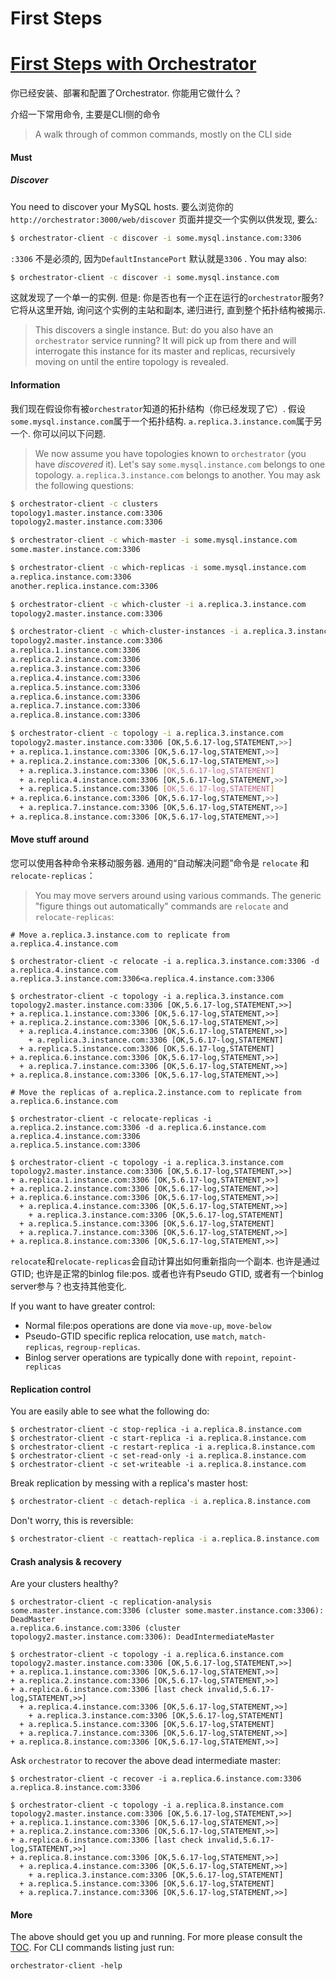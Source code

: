 # First Steps
# [First Steps with Orchestrator](https://github.com/openark/orchestrator/blob/master/docs/first-steps.md)
你已经安装、部署和配置了Orchestrator. 你能用它做什么？

介绍一下常用命令, 主要是CLI侧的命令

> A walk through of common commands, mostly on the CLI side

#### Must
##### Discover
You need to discover your MySQL hosts. 要么浏览你的`http://orchestrator:3000/web/discover` 页面并提交一个实例以供发现, 要么:

```bash
$ orchestrator-client -c discover -i some.mysql.instance.com:3306
```
`:3306` 不是必须的, 因为`DefaultInstancePort` 默认就是`3306` . You may also:

```bash
$ orchestrator-client -c discover -i some.mysql.instance.com
```
这就发现了一个单一的实例. 但是: 你是否也有一个正在运行的`orchestrator`服务? 它将从这里开始, 询问这个实例的主站和副本, 递归进行, 直到整个拓扑结构被揭示.

> This discovers a single instance. But: do you also have an `orchestrator` service running? It will pick up from there and will interrogate this instance for its master and replicas, recursively moving on until the entire topology is revealed.

#### Information
我们现在假设你有被`orchestrator`知道的拓扑结构（你已经发现了它）. 假设`some.mysql.instance.com`属于一个拓扑结构. `a.replica.3.instance.com`属于另一个. 你可以问以下问题.

> We now assume you have topologies known to `orchestrator` (you have *discovered* it). Let's say `some.mysql.instance.com` belongs to one topology. `a.replica.3.instance.com` belongs to another. You may ask the following questions:

```bash
$ orchestrator-client -c clusters
topology1.master.instance.com:3306
topology2.master.instance.com:3306

$ orchestrator-client -c which-master -i some.mysql.instance.com
some.master.instance.com:3306

$ orchestrator-client -c which-replicas -i some.mysql.instance.com
a.replica.instance.com:3306
another.replica.instance.com:3306

$ orchestrator-client -c which-cluster -i a.replica.3.instance.com
topology2.master.instance.com:3306

$ orchestrator-client -c which-cluster-instances -i a.replica.3.instance.com
topology2.master.instance.com:3306
a.replica.1.instance.com:3306
a.replica.2.instance.com:3306
a.replica.3.instance.com:3306
a.replica.4.instance.com:3306
a.replica.5.instance.com:3306
a.replica.6.instance.com:3306
a.replica.7.instance.com:3306
a.replica.8.instance.com:3306

$ orchestrator-client -c topology -i a.replica.3.instance.com
topology2.master.instance.com:3306 [OK,5.6.17-log,STATEMENT,>>]
+ a.replica.1.instance.com:3306 [OK,5.6.17-log,STATEMENT,>>]
+ a.replica.2.instance.com:3306 [OK,5.6.17-log,STATEMENT,>>]
  + a.replica.3.instance.com:3306 [OK,5.6.17-log,STATEMENT]
  + a.replica.4.instance.com:3306 [OK,5.6.17-log,STATEMENT,>>]
  + a.replica.5.instance.com:3306 [OK,5.6.17-log,STATEMENT]
+ a.replica.6.instance.com:3306 [OK,5.6.17-log,STATEMENT,>>]
  + a.replica.7.instance.com:3306 [OK,5.6.17-log,STATEMENT,>>]
+ a.replica.8.instance.com:3306 [OK,5.6.17-log,STATEMENT,>>]

```
#### Move stuff around
您可以使用各种命令来移动服务器. 通用的“自动解决问题”命令是 `relocate` 和 `relocate-replicas`：

> You may move servers around using various commands. The generic "figure things out automatically" commands are `relocate` and `relocate-replicas`:

```Plain Text
# Move a.replica.3.instance.com to replicate from a.replica.4.instance.com

$ orchestrator-client -c relocate -i a.replica.3.instance.com:3306 -d a.replica.4.instance.com
a.replica.3.instance.com:3306<a.replica.4.instance.com:3306

$ orchestrator-client -c topology -i a.replica.3.instance.com
topology2.master.instance.com:3306 [OK,5.6.17-log,STATEMENT,>>]
+ a.replica.1.instance.com:3306 [OK,5.6.17-log,STATEMENT,>>]
+ a.replica.2.instance.com:3306 [OK,5.6.17-log,STATEMENT,>>]
  + a.replica.4.instance.com:3306 [OK,5.6.17-log,STATEMENT,>>]
    + a.replica.3.instance.com:3306 [OK,5.6.17-log,STATEMENT]
  + a.replica.5.instance.com:3306 [OK,5.6.17-log,STATEMENT]
+ a.replica.6.instance.com:3306 [OK,5.6.17-log,STATEMENT,>>]
  + a.replica.7.instance.com:3306 [OK,5.6.17-log,STATEMENT,>>]
+ a.replica.8.instance.com:3306 [OK,5.6.17-log,STATEMENT,>>]

# Move the replicas of a.replica.2.instance.com to replicate from a.replica.6.instance.com

$ orchestrator-client -c relocate-replicas -i a.replica.2.instance.com:3306 -d a.replica.6.instance.com
a.replica.4.instance.com:3306
a.replica.5.instance.com:3306

$ orchestrator-client -c topology -i a.replica.3.instance.com
topology2.master.instance.com:3306 [OK,5.6.17-log,STATEMENT,>>]
+ a.replica.1.instance.com:3306 [OK,5.6.17-log,STATEMENT,>>]
+ a.replica.2.instance.com:3306 [OK,5.6.17-log,STATEMENT,>>]
+ a.replica.6.instance.com:3306 [OK,5.6.17-log,STATEMENT,>>]
  + a.replica.4.instance.com:3306 [OK,5.6.17-log,STATEMENT,>>]
    + a.replica.3.instance.com:3306 [OK,5.6.17-log,STATEMENT]
  + a.replica.5.instance.com:3306 [OK,5.6.17-log,STATEMENT]
  + a.replica.7.instance.com:3306 [OK,5.6.17-log,STATEMENT,>>]
+ a.replica.8.instance.com:3306 [OK,5.6.17-log,STATEMENT,>>]

```
`relocate`和`relocate-replicas`会自动计算出如何重新指向一个副本. 也许是通过GTID; 也许是正常的binlog file:pos. 或者也许有Pseudo GTID, 或者有一个binlog server参与？也支持其他变化.

If you want to have greater control:

* Normal file:pos operations are done via `move-up`, `move-below`
* Pseudo-GTID specific replica relocation, use `match`, `match-replicas`, `regroup-replicas`.
* Binlog server operations are typically done with `repoint`, `repoint-replicas`

#### Replication control
You are easily able to see what the following do:

```Plain Text
$ orchestrator-client -c stop-replica -i a.replica.8.instance.com
$ orchestrator-client -c start-replica -i a.replica.8.instance.com
$ orchestrator-client -c restart-replica -i a.replica.8.instance.com
$ orchestrator-client -c set-read-only -i a.replica.8.instance.com
$ orchestrator-client -c set-writeable -i a.replica.8.instance.com

```
Break replication by messing with a replica's master host:

```bash
$ orchestrator-client -c detach-replica -i a.replica.8.instance.com
```
Don't worry, this is reversible:

```bash
$ orchestrator-client -c reattach-replica -i a.replica.8.instance.com
```
#### Crash analysis & recovery
Are your clusters healthy?

```Plain Text
$ orchestrator-client -c replication-analysis
some.master.instance.com:3306 (cluster some.master.instance.com:3306): DeadMaster
a.replica.6.instance.com:3306 (cluster topology2.master.instance.com:3306): DeadIntermediateMaster

$ orchestrator-client -c topology -i a.replica.6.instance.com
topology2.master.instance.com:3306 [OK,5.6.17-log,STATEMENT,>>]
+ a.replica.1.instance.com:3306 [OK,5.6.17-log,STATEMENT,>>]
+ a.replica.2.instance.com:3306 [OK,5.6.17-log,STATEMENT,>>]
+ a.replica.6.instance.com:3306 [last check invalid,5.6.17-log,STATEMENT,>>]
  + a.replica.4.instance.com:3306 [OK,5.6.17-log,STATEMENT,>>]
    + a.replica.3.instance.com:3306 [OK,5.6.17-log,STATEMENT]
  + a.replica.5.instance.com:3306 [OK,5.6.17-log,STATEMENT]
  + a.replica.7.instance.com:3306 [OK,5.6.17-log,STATEMENT,>>]
+ a.replica.8.instance.com:3306 [OK,5.6.17-log,STATEMENT,>>]

```
Ask `orchestrator` to recover the above dead intermediate master:

```Plain Text
$ orchestrator-client -c recover -i a.replica.6.instance.com:3306
a.replica.8.instance.com:3306

$ orchestrator-client -c topology -i a.replica.8.instance.com
topology2.master.instance.com:3306 [OK,5.6.17-log,STATEMENT,>>]
+ a.replica.1.instance.com:3306 [OK,5.6.17-log,STATEMENT,>>]
+ a.replica.2.instance.com:3306 [OK,5.6.17-log,STATEMENT,>>]
+ a.replica.6.instance.com:3306 [last check invalid,5.6.17-log,STATEMENT,>>]
+ a.replica.8.instance.com:3306 [OK,5.6.17-log,STATEMENT,>>]
  + a.replica.4.instance.com:3306 [OK,5.6.17-log,STATEMENT,>>]
    + a.replica.3.instance.com:3306 [OK,5.6.17-log,STATEMENT]
  + a.replica.5.instance.com:3306 [OK,5.6.17-log,STATEMENT]
  + a.replica.7.instance.com:3306 [OK,5.6.17-log,STATEMENT,>>]

```
#### More
The above should get you up and running. For more please consult the [TOC](https://github.com/Fanduzi/orchestrator-chn-doc/blob/master/TOC.md). For CLI commands listing just run:

```Plain Text
orchestrator-client -help
```
